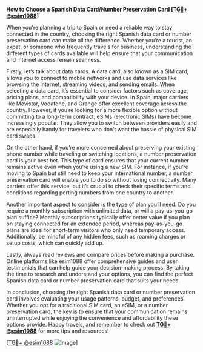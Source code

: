 **How to Choose a Spanish Data Card/Number Preservation Card [[TG💪+ @esim1088](https://t.me/s/esim1088)]**

When you're planning a trip to Spain or need a reliable way to stay connected in the country, choosing the right Spanish data card or number preservation card can make all the difference. Whether you’re a tourist, an expat, or someone who frequently travels for business, understanding the different types of cards available will help ensure that your communication and internet access remain seamless.

Firstly, let’s talk about data cards. A data card, also known as a SIM card, allows you to connect to mobile networks and use data services like browsing the internet, streaming videos, and sending emails. When selecting a data card, it’s essential to consider factors such as coverage, pricing plans, and compatibility with your device. In Spain, major carriers like Movistar, Vodafone, and Orange offer excellent coverage across the country. However, if you’re looking for a more flexible option without committing to a long-term contract, eSIMs (electronic SIMs) have become increasingly popular. They allow you to switch between providers easily and are especially handy for travelers who don’t want the hassle of physical SIM card swaps.

On the other hand, if you’re more concerned about preserving your existing phone number while traveling or switching locations, a number preservation card is your best bet. This type of card ensures that your current number remains active even when you’re using a new SIM. For instance, if you’re moving to Spain but still need to keep your international number, a number preservation card will enable you to do so without losing connectivity. Many carriers offer this service, but it’s crucial to check their specific terms and conditions regarding porting numbers from one country to another.

Another important aspect to consider is the type of plan you’ll need. Do you require a monthly subscription with unlimited data, or will a pay-as-you-go plan suffice? Monthly subscriptions typically offer better value if you plan on staying connected for an extended period, whereas pay-as-you-go plans are ideal for short-term visitors who only need temporary access. Additionally, be mindful of any hidden fees, such as roaming charges or setup costs, which can quickly add up.

Lastly, always read reviews and compare prices before making a purchase. Online platforms like esim1088 offer comprehensive guides and user testimonials that can help guide your decision-making process. By taking the time to research and understand your options, you can find the perfect Spanish data card or number preservation card that suits your needs.

In conclusion, choosing the right Spanish data card or number preservation card involves evaluating your usage patterns, budget, and preferences. Whether you opt for a traditional SIM card, an eSIM, or a number preservation card, the key is to ensure that your communication remains uninterrupted while enjoying the convenience and affordability these options provide. Happy travels, and remember to check out **[TG💪+ @esim1088](https://t.me/s/esim1088)** for more tips and resources!

[[TG💪+ @esim1088](https://t.me/s/esim1088) ![Image](https://i.postimg.cc/Y0z9fWf4/image.png)]